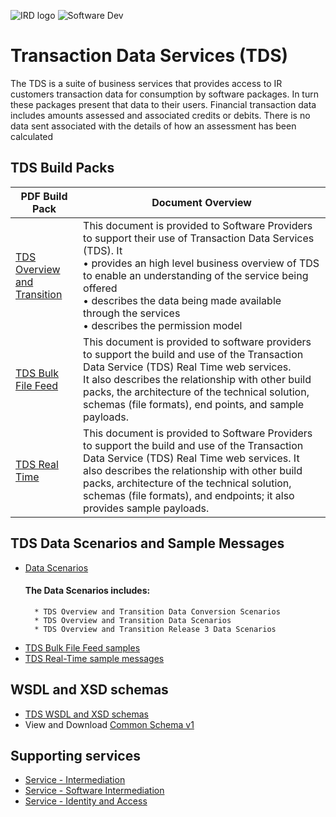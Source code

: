 ![IRD logo](../Images/IRlogo.gif)
![Software Dev](../Images/SoftwareDev.png)

# Transaction Data Services (TDS) 

The TDS is a suite of business services that provides access to IR customers transaction data for consumption by software packages.  In turn these packages present that data to their users. 
Financial transaction data includes amounts assessed and associated credits or debits.  There is no data sent associated with the details of how an assessment has been calculated

## TDS Build Packs

| PDF Build Pack | Document Overview|
| --- | --- |
|  [TDS Overview and Transition ](TDS%20Overview%20and%20Transition%20-%20Build%20Pack.pdf) | This document is provided to Software Providers to support their use of Transaction Data Services (TDS). It<br/>•  provides an high level business overview of TDS to enable an understanding of the service being offered<br/>•  describes the data being made available through the services<br/>•  describes the permission model |
| [TDS Bulk File Feed](TDS%20Real%20Time%20-%20Build%20Pack.pdf) |This document is provided to software providers to support the build and use of the Transaction Data Service (TDS) Real Time web services. <br/>  It also describes the relationship with other build packs, the architecture of the technical solution, schemas (file formats), end points, and sample payloads.  | 
| [TDS Real Time ](TDS%20Bulk%20File%20Feed%20-%20Build%20Pack.pdf)| This document is provided to Software Providers to support the build and use of the Transaction Data Service (TDS) Real Time web services. It also describes the relationship with other build packs, architecture of the technical solution, schemas (file formats), and endpoints; it also provides sample payloads.|

## TDS Data Scenarios and Sample Messages
* [Data Scenarios](Data%20Scenarios/)
	#### The Data Scenarios includes:
		* TDS Overview and Transition Data Conversion Scenarios
		* TDS Overview and Transition Data Scenarios
		* TDS Overview and Transition Release 3 Data Scenarios
* [TDS Bulk File Feed samples](TDS%20Bulk%20File%20Feed%20samples/)
* [TDS Real-Time sample messages](TDS%20Real-Time%20sample%20messages/)

## WSDL and XSD schemas
* [TDS WSDL and XSD schemas](WSDL%20and%20XSD/)
* View and Download [Common Schema v1](../Schema%20-%20Common/Common.v1.xsd)

## Supporting services
* [Service - Intermediation](../Service%20-%20Intermediation)
* [Service - Software Intermediation](../Service%20-%20Software%20Intermediation)
* [Service - Identity and Access](https://github.com/InlandRevenue/Gateway_Services-Access)


